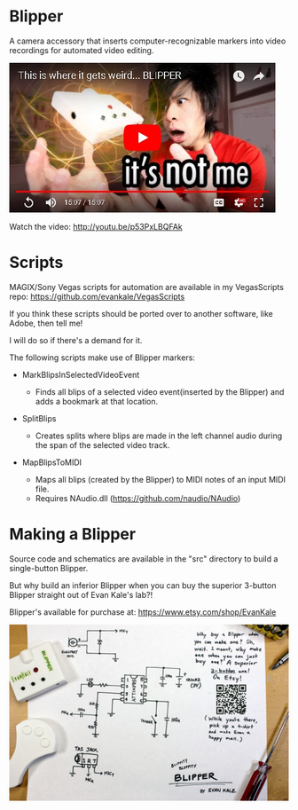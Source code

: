 # Blipper
A camera accessory that inserts computer-recognizable markers into video recordings for automated video editing.

[![Watch the video](https://github.com/evankale/Blipper/blob/master/video.jpg?raw=true)](http://youtu.be/p53PxLBQFAk)

Watch the video: http://youtu.be/p53PxLBQFAk

Scripts
=======
MAGIX/Sony Vegas scripts for automation are available in my VegasScripts repo:
https://github.com/evankale/VegasScripts

If you think these scripts should be ported over to another software, like Adobe, then tell me!

I will do so if there's a demand for it.

The following scripts make use of Blipper markers:

- MarkBlipsInSelectedVideoEvent
  - Finds all blips of a selected video event(inserted by the Blipper) and adds a bookmark at that location.

- SplitBlips
  - Creates splits where blips are made in the left channel audio during the span of the selected video track.

- MapBlipsToMIDI
  - Maps all blips (created by the Blipper) to MIDI notes of an input MIDI file.
  - Requires NAudio.dll (https://github.com/naudio/NAudio)
 
Making a Blipper
================
Source code and schematics are available in the "src" directory to build a single-button Blipper.

But why build an inferior Blipper when you can buy the superior 3-button Blipper straight out of Evan Kale's lab?!

Blipper's available for purchase at: https://www.etsy.com/shop/EvanKale

![alt text](https://github.com/evankale/Blipper/blob/master/src/schematics.jpg?raw=true)